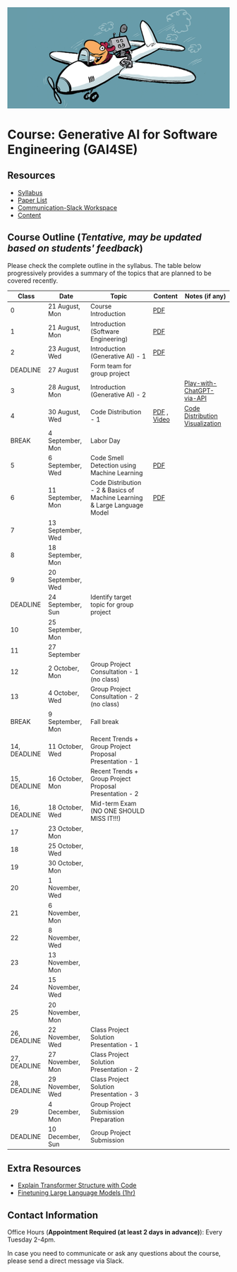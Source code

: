 <img src="imgs/copilot.jpeg" alt="gai4se"/>

# Course: Generative AI for Software Engineering (GAI4SE) 

## Resources

- [Syllabus](https://docs.google.com/document/d/1-bDJAtiA26GAc3YKosVtoSWG8nNJSx-T/edit?usp=sharing&ouid=100772203897969013988&rtpof=true&sd=true)
- [Paper List](https://github.com/gai4se/LLM4SE.git)
- [Communication-Slack Workspace](https://join.slack.com/t/gai4se/shared_invite/zt-21wvrgkyo-YDxaQj7WJyMVq2e7f9XsZg)
- [Content](https://github.com/gai4se/GAI4SE-Course)

## Course Outline (*Tentative, may be updated based on students' feedback*)

Please check the complete outline in the syllabus. The table below progressively provides a summary of the topics that are planned to be covered recently.


| Class | Date         | Topic                               | Content | Notes (if any) |
| ----- | ------------ | ----------------------------------- | ----- | -------------------------- |
| 0   |      21 August, Mon        |      Course Introduction        |   [PDF](https://drive.google.com/file/d/1Ye4xZP2g9gt-kVYtPuj-kdFP0uWraRha/view?usp=sharing)    |                            |
| 1     | 21 August, Mon    | Introduction (Software Engineering) |  [PDF](https://drive.google.com/file/d/1eQw8ZAUDFtt7oxBrcR-Os8Rk-uWUGsIX/view?usp=sharing)     |                            |
| 2     | 23 August, Wed    | Introduction (Generative AI) - 1        |  [PDF](https://drive.google.com/file/d/1M07WQTJIm32Ss-mytBbCh97KFBVqhv-N/view?usp=sharing)     |                            |
| DEADLINE     | 27 August    |  Form team for group project     |       |            |
| 3     | 28 August, Mon    |  Introduction (Generative AI) - 2     |       |       [Play-with-ChatGPT-via-API](exercise/play-with-chatgpt-via-api)                     |
| 4     | 30 August, Wed    | Code Distribution - 1                 |  [PDF](https://drive.google.com/file/d/1JTlPGCoQ_z8EeGRH-XUkPSDj453XBbv5/view?usp=sharing)  , [Video](https://drive.google.com/file/d/1GoAncbqdbxFGAFovB9Tk8k8sjp5Q5tFV/view?usp=sharing)  |            [Code Distribution Visualization](https://colab.research.google.com/drive/10T6PsiSYmLAv4JMaBqUNwT5__LkqKB3p?usp=sharing)                |
|  BREAK    |  4 September, Mon    |     Labor Day              |       |                           |
| 5     | 6 September, Wed     |     Code Smell Detection using Machine Learning               |  [PDF](https://drive.google.com/file/d/1zILhIKpPxsKDDHHqELDqFUmeTlk5M7XE/view?usp=sharing)    |                           |
| 6     | 11 September, Mon     |   Code Distribution - 2 & Basics of Machine Learning & Large Language Model                |  [PDF]()    |                           |
| 7     |  13 September, Wed    |                    |       |                           |
| 8     |  18 September, Mon    |                    |       |                           |
| 9     |  20 September, Wed    |                    |       |                           |
| DEADLINE     | 24 September, Sun    |  Identify target topic for group project     |       |            |
| 10     |  25 September, Mon    |                    |       |                           |
|  11    |  27 September    |                    |       |                           |
|  12    |  2 October, Mon    |    Group Project Consultation - 1 (no class)     |       |                           |
|  13    |  4 October, Wed    |   Group Project Consultation - 2 (no class)                 |       |                           |
| BREAK     |  9 September, Mon    |     Fall break               |       |                           |
|  14, DEADLINE    |  11 October, Wed    |  Recent Trends + Group Project Proposal Presentation - 1                |       |                           |
|  15, DEADLINE    |  16 October, Mon    |  Recent Trends + Group Project Proposal Presentation - 2                 |       |                           |
|  16, DEADLINE    |  18 October, Wed    |   Mid-term Exam (NO ONE SHOULD MISS IT!!!)                 |       |                           |
|  17    |  23 October, Mon    |                    |       |                           |
|  18    |  25 October, Wed    |                    |       |                           |
|  19    |  30 October, Mon    |                    |       |                           |
|  20    |  1 November, Wed    |                    |       |                           |
|  21    |  6 November, Mon    |                    |       |                           |
|  22    |  8 November, Wed    |                    |       |                           |
|  23    |  13 November, Mon    |                    |       |                           |
|  24    |  15 November, Wed    |                    |       |                           |
|  25    |  20 November, Mon    |                    |       |                           |
|  26, DEADLINE    |  22 November, Wed    |  Class Project Solution Presentation - 1                  |       |                           |
|  27, DEADLINE    |  27 November, Mon    |   Class Project Solution Presentation - 2                 |       |                           |
|  28, DEADLINE    |  29 November, Wed    |    Class Project Solution Presentation - 3               |       |                           |
|  29    |  4 December, Mon    |     Group Project Submission Preparation               |       |                           |
|  DEADLINE   |  10 December, Sun    |     Group Project Submission               |       |                           |


## Extra Resources

- [Explain Transformer Structure with Code](http://nlp.seas.harvard.edu/annotated-transformer)
- [Finetuning Large Language Models (1hr)](https://www.deeplearning.ai/short-courses/finetuning-large-language-models/)

## Contact Information

Office Hours (**Appointment Required (at least 2 days in advance)**): Every Tuesday 2-4pm.

In case you need to communicate or ask any questions about the course, please send a direct message via Slack.
